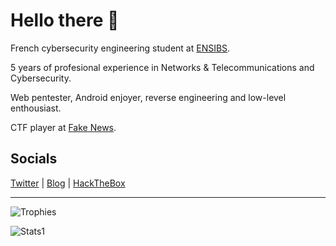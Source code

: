 # Hello there 👋

French cybersecurity engineering student at [ENSIBS](https://www-ensibs.univ-ubs.fr).

5 years of profesional experience in Networks & Telecommunications and Cybersecurity.

Web pentester, Android enjoyer, reverse engineering and low-level enthousiast.

CTF player at [Fake News](https://fakenews.sh).

## Socials

[Twitter](https://twitter.com/0x_Ninja) | [Blog](https://0xninja.fr) | [HackTheBox](https://app.hackthebox.eu/profile/100982)

---

![Trophies](https://github-profile-trophy.vercel.app/?username=OxNinja&theme=gruvbox&no-frame=true&margin-w=10)

![Stats1](https://github-readme-stats.vercel.app/api?username=OxNinja&count_private=true&show_icons=true&theme=nord)
